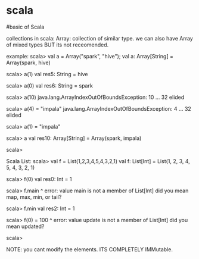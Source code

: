 # scala
#basic of Scala

collections in scala:
Array: collection of similar type.
  we can also have Array of mixed types BUT its not receomended.
  
example:
scala> val a = Array("spark", "hive");
val a: Array[String] = Array(spark, hive)


scala> a(1)
val res5: String = hive

scala> a(0)
val res6: String = spark

scala> a(10)
java.lang.ArrayIndexOutOfBoundsException: 10
  ... 32 elided

scala> a(4) = "impala"
java.lang.ArrayIndexOutOfBoundsException: 4
  ... 32 elided

scala> a(1) = "impala"

scala> a
val res10: Array[String] = Array(spark, impala)

scala>

Scala List:
scala> val f = List(1,2,3,4,5,4,3,2,1)
val f: List[Int] = List(1, 2, 3, 4, 5, 4, 3, 2, 1)

scala> f(0)
val res0: Int = 1

scala> f.main
         ^
       error: value main is not a member of List[Int]
       did you mean map, max, min, or tail?

scala> f.min
val res2: Int = 1

scala> f(0) = 100
       ^
       error: value update is not a member of List[Int]
       did you mean updated?

scala>

NOTE: you cant modify the elements. ITS COMPLETELY IMMutable.

